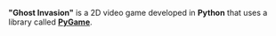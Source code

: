 **"Ghost Invasion"** is a 2D video game developed in **Python** that uses a library called **[PyGame](https://www.pygame.org/news)**.
